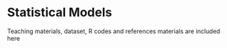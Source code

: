 # Statistical Models 
Teaching materials, dataset, R codes and references materials are included here 
